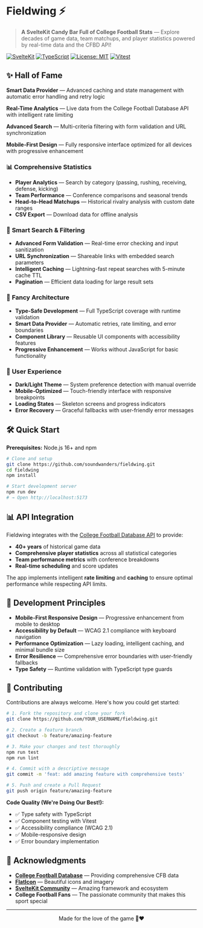 # Fieldwing ⚡

> **A SvelteKit Candy Bar Full of College Football Stats** — Explore decades of game data, team matchups, and player statistics powered by real-time data and the CFBD API!

[![SvelteKit](https://img.shields.io/badge/SvelteKit-FF3E00?style=flat&logo=svelte&logoColor=white)](https://kit.svelte.dev/)
[![TypeScript](https://img.shields.io/badge/TypeScript-007ACC?style=flat&logo=typescript&logoColor=white)](https://www.typescriptlang.org/)
[![License: MIT](https://img.shields.io/badge/License-MIT-yellow.svg)](https://opensource.org/licenses/MIT)
[![Vitest](https://img.shields.io/badge/Vitest-6E9F18?style=flat&logo=vitest&logoColor=white)](https://vitest.dev/)

## ✨ Hall of Fame

**Smart Data Provider** — Advanced caching and state management with automatic error handling and retry logic

**Real-Time Analytics** — Live data from the College Football Database API with intelligent rate limiting

**Advanced Search** — Multi-criteria filtering with form validation and URL synchronization

**Mobile-First Design** — Fully responsive interface optimized for all devices with progressive enhancement

### 📊 **Comprehensive Statistics**
- **Player Analytics** — Search by category (passing, rushing, receiving, defense, kicking)
- **Team Performance** — Conference comparisons and seasonal trends
- **Head-to-Head Matchups** — Historical rivalry analysis with custom date ranges
- **CSV Export** — Download data for offline analysis

### 🎯 **Smart Search & Filtering**
- **Advanced Form Validation** — Real-time error checking and input sanitization  
- **URL Synchronization** — Shareable links with embedded search parameters
- **Intelligent Caching** — Lightning-fast repeat searches with 5-minute cache TTL
- **Pagination** — Efficient data loading for large result sets

### 👷 **Fancy Architecture**
- **Type-Safe Development** — Full TypeScript coverage with runtime validation
- **Smart Data Provider** — Automatic retries, rate limiting, and error boundaries
- **Component Library** — Reusable UI components with accessibility features
- **Progressive Enhancement** — Works without JavaScript for basic functionality

### 🎨 **User Experience**
- **Dark/Light Theme** — System preference detection with manual override
- **Mobile-Optimized** — Touch-friendly interface with responsive breakpoints
- **Loading States** — Skeleton screens and progress indicators
- **Error Recovery** — Graceful fallbacks with user-friendly error messages

## 🛠️ Quick Start

**Prerequisites:** Node.js 16+ and npm

```bash
# Clone and setup
git clone https://github.com/soundwanders/fieldwing.git
cd fieldwing
npm install

# Start development server
npm run dev
# → Open http://localhost:5173
```

## 📊 **API Integration**

Fieldwing integrates with the [College Football Database API](https://collegefootballdata.com/) to provide:

- **40+ years** of historical game data
- **Comprehensive player statistics** across all statistical categories  
- **Team performance metrics** with conference breakdowns
- **Real-time scheduling** and score updates

The app implements intelligent **rate limiting** and **caching** to ensure optimal performance while respecting API limits.

## 🎯 **Development Principles**

- **Mobile-First Responsive Design** — Progressive enhancement from mobile to desktop
- **Accessibility by Default** — WCAG 2.1 compliance with keyboard navigation
- **Performance Optimization** — Lazy loading, intelligent caching, and minimal bundle size
- **Error Resilience** — Comprehensive error boundaries with user-friendly fallbacks
- **Type Safety** — Runtime validation with TypeScript type guards

## 🤝 **Contributing**

Contributions are always welcome. Here's how you could get started:

```bash
# 1. Fork the repository and clone your fork
git clone https://github.com/YOUR_USERNAME/fieldwing.git

# 2. Create a feature branch
git checkout -b feature/amazing-feature

# 3. Make your changes and test thoroughly
npm run test
npm run lint

# 4. Commit with a descriptive message
git commit -m 'feat: add amazing feature with comprehensive tests'

# 5. Push and create a Pull Request
git push origin feature/amazing-feature
```

**Code Quality (We're Doing Our Best!):**
- ✅ Type safety with TypeScript
- ✅ Component testing with Vitest  
- ✅ Accessibility compliance (WCAG 2.1)
- ✅ Mobile-responsive design
- ✅ Error boundary implementation

## 🙏 **Acknowledgments**

- **[College Football Database](https://collegefootballdata.com/)** — Providing comprehensive CFB data
- **[FlatIcon](https://www.flaticon.com/)** — Beautiful icons and imagery  
- **[SvelteKit Community](https://kit.svelte.dev/)** — Amazing framework and ecosystem
- **College Football Fans** — The passionate community that makes this sport special

---

<div align="center">
Made for the love of the game 🏈❤️ 
</div>
